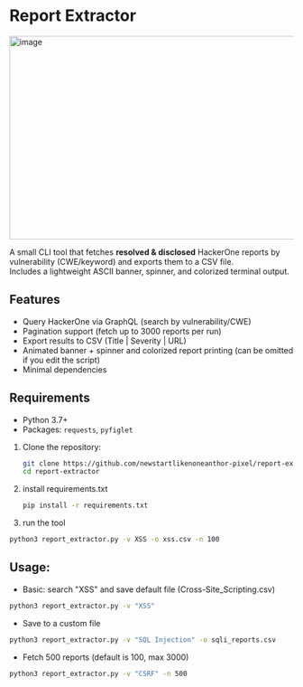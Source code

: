 # Report Extractor
<img width="979" height="360" alt="image" src="https://github.com/user-attachments/assets/ed12a342-acba-4821-861e-2626cb04fe95" />

A small CLI tool that fetches **resolved & disclosed** HackerOne reports by vulnerability (CWE/keyword) and exports them to a CSV file.  
Includes a lightweight ASCII banner, spinner, and colorized terminal output.

## Features
- Query HackerOne via GraphQL (search by vulnerability/CWE)
- Pagination support (fetch up to 3000 reports per run)
- Export results to CSV (Title | Severity | URL)
- Animated banner + spinner and colorized report printing (can be omitted if you edit the script)
- Minimal dependencies

## Requirements
- Python 3.7+
- Packages: `requests`, `pyfiglet`
  
1. Clone the repository:
   ```bash
   git clone https://github.com/newstartlikenoneanthor-pixel/report-extractor.git
   cd report-extractor
   ```
2. install requirements.txt
   ```bash
   pip install -r requirements.txt
   ```
3. run the tool
```bash
python3 report_extractor.py -v XSS -o xss.csv -n 100
```
## Usage:
- Basic: search "XSS" and save default file (Cross-Site_Scripting.csv)
```bash
python3 report_extractor.py -v "XSS"
```

- Save to a custom file
```bash
python3 report_extractor.py -v "SQL Injection" -o sqli_reports.csv
```

- Fetch 500 reports (default is 100, max 3000)
```bash
python3 report_extractor.py -v "CSRF" -n 500
```
